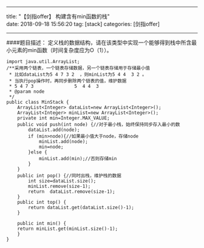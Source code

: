 
---
title: 	"【剑指offer】 构建含有min函数的栈"   
date:  2018-09-18 15:56:20
tag: [stack]
categories: [剑指offer]  
         
---

####题目描述：
定义栈的数据结构，请在该类型中实现一个能够得到栈中所含最小元素的min函数（时间复杂度应为O（1））。


	import java.util.ArrayList;
	/**采用两个链表，一个链表存储数据，另一个链表存储用于存储最小值
	 * 比如dataList为5 4 7 3 2  ，则minList为5 4 4  3 2 。
	 * 当执行pop操作时，再同步删除两个链表的值，维护数据
	 * 5 4 7 3               5  4 4  3
	 * @param node
	 */
	public class MinStack {
	    ArrayList<Integer> dataList=new ArrayList<Integer>();
	    ArrayList<Integer> minList=new ArrayList<Integer>();
	    private int min=Integer.MAX_VALUE;
	    public void push(int node) {//对于最小栈，始终保持同步存入最小的数
	        dataList.add(node);
	        if (min>node){//如果最小值大于node，存储node
	            minList.add(node);
	            min=node;
	        }else {
	            minList.add(min);//否则存储min
	        }
	    }
	    public int pop() {//同时出栈，维护栈的数据
	        int size=dataList.size();
	        minList.remove(size-1);
	        return  dataList.remove(size-1);
	    }
	    public int top() {
	        return dataList.get(dataList.size()-1);
	    }
	
	    public int min() {
	    return minList.get(minList.size()-1);
	    }
	}
